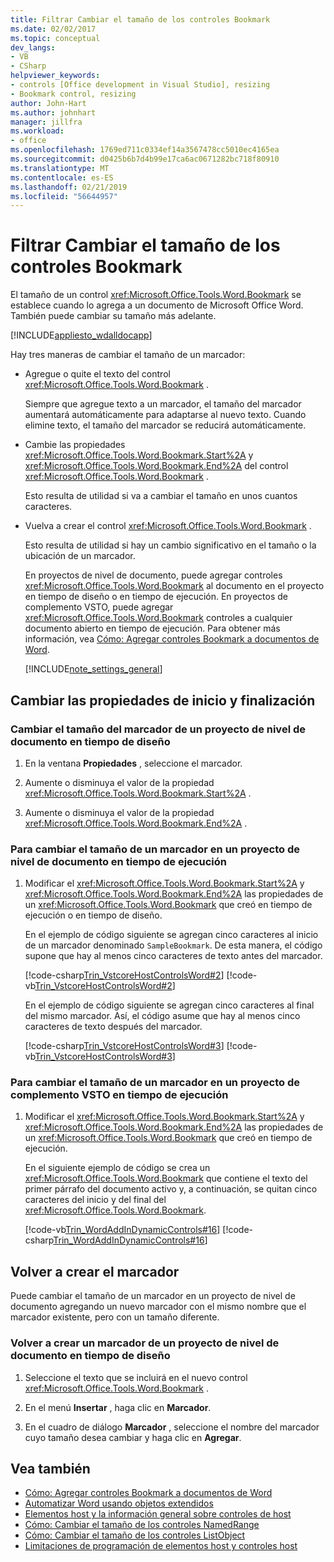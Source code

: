 ```yaml
---
title: Filtrar Cambiar el tamaño de los controles Bookmark
ms.date: 02/02/2017
ms.topic: conceptual
dev_langs:
- VB
- CSharp
helpviewer_keywords:
- controls [Office development in Visual Studio], resizing
- Bookmark control, resizing
author: John-Hart
ms.author: johnhart
manager: jillfra
ms.workload:
- office
ms.openlocfilehash: 1769ed711c0334ef14a3567478cc5010ec4165ea
ms.sourcegitcommit: d0425b6b7d4b99e17ca6ac0671282bc718f80910
ms.translationtype: MT
ms.contentlocale: es-ES
ms.lasthandoff: 02/21/2019
ms.locfileid: "56644957"
---
```

# <a name="how-to-resize-bookmark-controls"></a>Filtrar Cambiar el tamaño de los controles Bookmark
  El tamaño de un control <xref:Microsoft.Office.Tools.Word.Bookmark> se establece cuando lo agrega a un documento de Microsoft Office Word. También puede cambiar su tamaño más adelante.

 [!INCLUDE[appliesto_wdalldocapp](../vsto/includes/appliesto-wdalldocapp-md.md)]

 Hay tres maneras de cambiar el tamaño de un marcador:

- Agregue o quite el texto del control <xref:Microsoft.Office.Tools.Word.Bookmark> .

   Siempre que agregue texto a un marcador, el tamaño del marcador aumentará automáticamente para adaptarse al nuevo texto. Cuando elimine texto, el tamaño del marcador se reducirá automáticamente.

- Cambie las propiedades <xref:Microsoft.Office.Tools.Word.Bookmark.Start%2A> y <xref:Microsoft.Office.Tools.Word.Bookmark.End%2A> del control <xref:Microsoft.Office.Tools.Word.Bookmark> .

   Esto resulta de utilidad si va a cambiar el tamaño en unos cuantos caracteres.

- Vuelva a crear el control <xref:Microsoft.Office.Tools.Word.Bookmark> .

   Esto resulta de utilidad si hay un cambio significativo en el tamaño o la ubicación de un marcador.

  En proyectos de nivel de documento, puede agregar controles <xref:Microsoft.Office.Tools.Word.Bookmark> al documento en el proyecto en tiempo de diseño o en tiempo de ejecución. En proyectos de complemento VSTO, puede agregar <xref:Microsoft.Office.Tools.Word.Bookmark> controles a cualquier documento abierto en tiempo de ejecución. Para obtener más información, vea [Cómo: Agregar controles Bookmark a documentos de Word](../vsto/how-to-add-bookmark-controls-to-word-documents.md).

  [!INCLUDE[note_settings_general](../sharepoint/includes/note-settings-general-md.md)]

## <a name="change-the-start-and-end-properties"></a>Cambiar las propiedades de inicio y finalización

### <a name="to-resize-a-bookmark-in-a-document-level-project-at-design-time"></a>Cambiar el tamaño del marcador de un proyecto de nivel de documento en tiempo de diseño

1.  En la ventana **Propiedades** , seleccione el marcador.

2.  Aumente o disminuya el valor de la propiedad <xref:Microsoft.Office.Tools.Word.Bookmark.Start%2A> .

3.  Aumente o disminuya el valor de la propiedad <xref:Microsoft.Office.Tools.Word.Bookmark.End%2A> .

### <a name="to-resize-a-bookmark-in-a-document-level-project-at-runtime"></a>Para cambiar el tamaño de un marcador en un proyecto de nivel de documento en tiempo de ejecución

1.  Modificar el <xref:Microsoft.Office.Tools.Word.Bookmark.Start%2A> y <xref:Microsoft.Office.Tools.Word.Bookmark.End%2A> las propiedades de un <xref:Microsoft.Office.Tools.Word.Bookmark> que creó en tiempo de ejecución o en tiempo de diseño.

     En el ejemplo de código siguiente se agregan cinco caracteres al inicio de un marcador denominado `SampleBookmark`. De esta manera, el código supone que hay al menos cinco caracteres de texto antes del marcador.

     [!code-csharp[Trin_VstcoreHostControlsWord#2](../vsto/codesnippet/CSharp/trin_vstcorehostcontrolsword/ThisDocument.cs#2)]
     [!code-vb[Trin_VstcoreHostControlsWord#2](../vsto/codesnippet/VisualBasic/Trin_VstcoreHostControlsWordVB/ThisDocument.vb#2)]

     En el ejemplo de código siguiente se agregan cinco caracteres al final del mismo marcador. Así, el código asume que hay al menos cinco caracteres de texto después del marcador.

     [!code-csharp[Trin_VstcoreHostControlsWord#3](../vsto/codesnippet/CSharp/trin_vstcorehostcontrolsword/ThisDocument.cs#3)]
     [!code-vb[Trin_VstcoreHostControlsWord#3](../vsto/codesnippet/VisualBasic/Trin_VstcoreHostControlsWordVB/ThisDocument.vb#3)]

### <a name="to-resize-a-bookmark-in-a-vsto-add-in-project-at-runtime"></a>Para cambiar el tamaño de un marcador en un proyecto de complemento VSTO en tiempo de ejecución

1.  Modificar el <xref:Microsoft.Office.Tools.Word.Bookmark.Start%2A> y <xref:Microsoft.Office.Tools.Word.Bookmark.End%2A> las propiedades de un <xref:Microsoft.Office.Tools.Word.Bookmark> que creó en tiempo de ejecución.

     En el siguiente ejemplo de código se crea un <xref:Microsoft.Office.Tools.Word.Bookmark> que contiene el texto del primer párrafo del documento activo y, a continuación, se quitan cinco caracteres del inicio y del final del <xref:Microsoft.Office.Tools.Word.Bookmark>.

     [!code-vb[Trin_WordAddInDynamicControls#16](../vsto/codesnippet/VisualBasic/trin_wordaddindynamiccontrols/ThisAddIn.vb#16)]
     [!code-csharp[Trin_WordAddInDynamicControls#16](../vsto/codesnippet/CSharp/Trin_WordAddInDynamicControls/ThisAddIn.cs#16)]

## <a name="recreate-the-bookmark"></a>Volver a crear el marcador
 Puede cambiar el tamaño de un marcador en un proyecto de nivel de documento agregando un nuevo marcador con el mismo nombre que el marcador existente, pero con un tamaño diferente.

### <a name="to-recreate-a-bookmark-in-a-document-level-project-at-design-time"></a>Volver a crear un marcador de un proyecto de nivel de documento en tiempo de diseño

1.  Seleccione el texto que se incluirá en el nuevo control <xref:Microsoft.Office.Tools.Word.Bookmark> .

2.  En el menú **Insertar** , haga clic en **Marcador**.

3.  En el cuadro de diálogo **Marcador** , seleccione el nombre del marcador cuyo tamaño desea cambiar y haga clic en **Agregar**.

## <a name="see-also"></a>Vea también
- [Cómo: Agregar controles Bookmark a documentos de Word](../vsto/how-to-add-bookmark-controls-to-word-documents.md)
- [Automatizar Word usando objetos extendidos](../vsto/automating-word-by-using-extended-objects.md)
- [Elementos host y la información general sobre controles de host](../vsto/host-items-and-host-controls-overview.md)
- [Cómo: Cambiar el tamaño de los controles NamedRange](../vsto/how-to-resize-namedrange-controls.md)
- [Cómo: Cambiar el tamaño de los controles ListObject](../vsto/how-to-resize-listobject-controls.md)
- [Limitaciones de programación de elementos host y controles host](../vsto/programmatic-limitations-of-host-items-and-host-controls.md)
